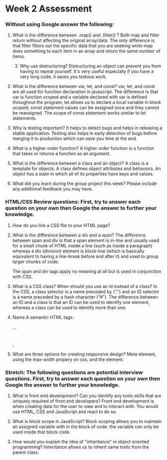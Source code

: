 # Week 2 Assessment

### Without using Google answer the following:

1.  What is the difference between .map() and .filter() ?
    Both map and filter return without affecting the original array/data. The only difference is that filter filters out the specific data that you are seeking while map does something to each item in an array and return the same number of items.

    2. Why use distructuring?
    Distructuring an object can prevent you from having to repeat yourself. It's very useful especially if you have a very long code, it saves you tedious work.

3.  What is the difference between var, let, and const?
    var, let, and const are all used for function declaration in javascript.
    The difference is that var is function scoped and a variable declared with var is defined throughout the program;
    let allows us to declare a local variable in block scoped;
    const statement values can be assigned once and they cannot be reassigned.
    The scope of const statement works similar to let statements.


4.  Why is testing important?
    It helps to detect bugs and helps in releasing a stable application.
    Testing also helps in early detection of bugs before merging it to production which
    can save you time at the end.

5.  What is a higher order function?
    A higher order function is a function that takes or returns a function as an argument.

6.  What is the difference between a class and an object?
    A class is a template for objects. A class defines object attributes and behaviors. An object has a
    state in which all of its properties have keys and values.


7.  What did you learn during the group project this week? Please include any additional feedback you may have.

### HTML/CSS Review questions: First, try to answer each question on your own then Google the answer to further your knowledge.

1.  How do you link a CSS file to your HTML page?

    <head>
        <title></title>
        <link rel="stylesheet" type="text/css" href="css/style.css">
    </head>

2.  What is the difference between a div and a span?
    The difference between span and div is that a span element is in-line and usually used for a small chunk of HTML inside a line (such as inside a paragraph) whereas a div (division) element is block-line (which is basically equivalent to having a line-break before and after it) and used to group larger chunks of code.

    The span and div tags apply no meaning at all but is used in conjunction with CSS.

3.  What is a CSS class? When should you use an id instead of a class?
    In the CSS, a class selector is a name preceded by  (“.”) and an ID selector is a name preceded by a hash character (“#”). The difference between an ID and a class is that an ID can be used to identify one element, whereas a class can be used to identify more than one.

4.  Name 4 semantic HTML tags.

    <div></div>, <span></span>, <h1></h1>, <p></p>

5.  What are three options for creating responsive design?
    Meta element, using the max-width propery on css, and the <picture> element.

### Stretch: The following questions are potential interview questions. First, try to answer each question on your own then Google the answer to further your knowledge.

1.  What is front end development? Can you identify any tools skills that are uniquely required of front end developers?
    Front end development is when creating data for the user to view and to interact with. You would use  HTML, CSS and JavaScript and react to do so.
2. What is block scope in JavaScript?
   Block scoping allows you to maintain an assigned variable with in the block of code. the variable can only be used inside that block code.

3.  How would you explain the idea of "inheritance" in object oriented programming?
    Inheritance allows us to inherit same traits from the parent class.
